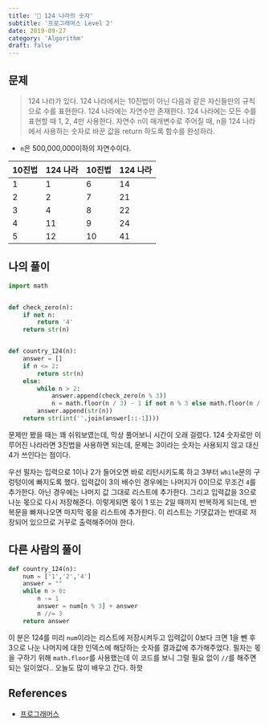 ```yaml
---
title: '🧠 124 나라의 숫자'
subtitle: '프로그래머스 Level 2'
date: 2019-09-27
category: 'Algorithm'
draft: false
---
```


## 문제

> 124 나라가 있다.
> 124 나라에서는 10진법이 아닌 다음과 같은 자신들만의 규칙으로 수를 표현한다.
> 124 나라에는 자연수만 존재한다.
> 124 나라에는 모든 수를 표현할 때 1, 2, 4만 사용한다.
> 자연수 n이 매개변수로 주어질 때, n을 124 나라에서 사용하는 숫자로 바꾼 값을 return 하도록 함수를 완성하라.

* `n`은 500,000,000이하의 자연수이다.

| 10진법 | 124 나라 | 10진법 | 124 나라 |
|--------|----------|--------|----------|
| 1      | 1        | 6      | 14       |
| 2      | 2        | 7      | 21       |
| 3      | 4        | 8      | 22       |
| 4      | 11       | 9      | 24       |
| 5      | 12       | 10     | 41       |

## 나의 풀이

```python
import math


def check_zero(n):
    if not n:
        return '4'
    return str(n)


def country_124(n):
    answer = []
    if n <= 2:
        return str(n)
    else:
        while n > 2:
            answer.append(check_zero(n % 3))
            n = math.floor(n / 3) - 1 if not n % 3 else math.floor(n / 3)
        answer.append(str(n))
    return str(int(''.join(answer[::-1])))
```

문제만 봤을 때는 꽤 쉬워보였는데, 막상 풀어보니 시간이 오래 걸렸다.
124 숫자로만 이루어진 나라라면 3진법을 사용하면 되는데, 문제는 3이라는 숫자는 사용되지 않고 대신 4가 쓰인다는 점이다.

우선 필자는 입력으로 1이나 2가 들어오면 바로 리턴시키도록 하고 3부터 `while`문의 구렁텅이에 빠지도록 했다.
입력값이 3의 배수인 경우에는 나머지가 0이므로 무조건 `4`를 추가한다.
아닌 경우에는 나머지 값 그대로 리스트에 추가한다. 그리고 입력값을 3으로 나눈 몫으로 다시 저장해준다.
이렇게되면 몫이 1 또는 2일 때까지 반복하게 되는데, 반복문을 빠져나오면 마지막 몫을 리스트에 추가한다.
이 리스트는 기댓값과는 반대로 저장되어 있으므로 거꾸로 출력해주어야 한다.

## 다른 사람의 풀이

```python
def country_124(n):
    num = ['1','2','4']
    answer = ""
    while n > 0:
        n -= 1
        answer = num[n % 3] + answer
        n //= 3
    return answer
```

이 분은 124를 미리 `num`이라는 리스트에 저장시켜두고 입력값이 0보다 크면 1을 뺀 후 3으로 나눈 나머지에 대한 인덱스에 해당하는 숫자를 결과값에 추가해주었다.
필자는 몫을 구하기 위해 `math.floor`를 사용했는데 이 코드를 보니 그럴 필요 없이 `//`를 해주면 되는 일이었다..
오늘도 많이 배우고 간다. 하핫

## References

* [프로그래머스](https://programmers.co.kr/learn/courses/30/lessons/12899)
